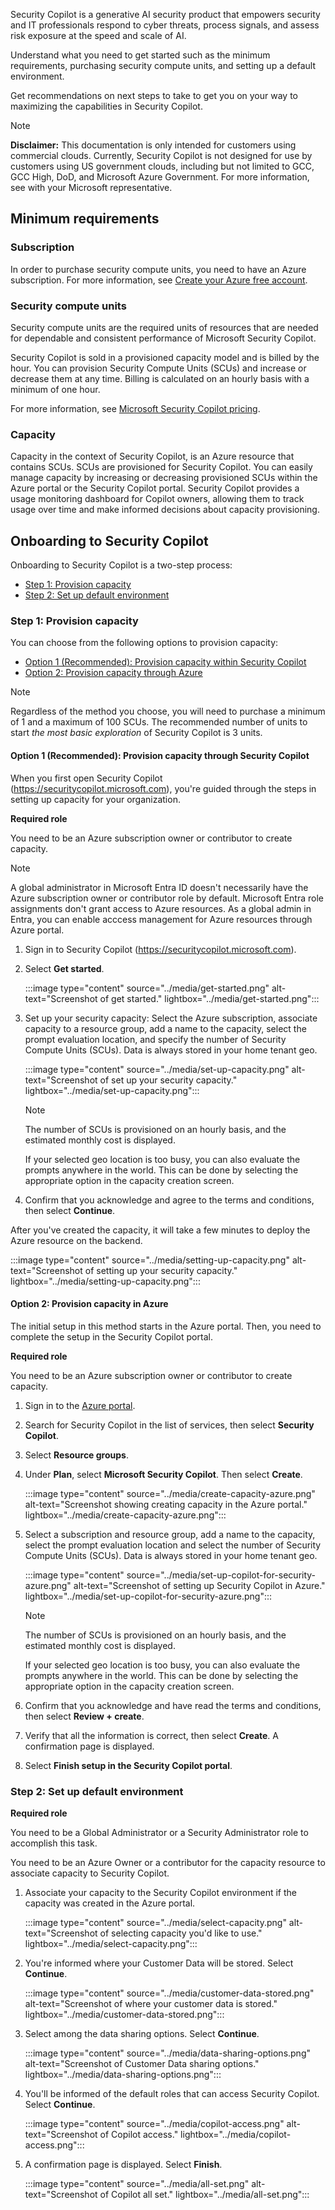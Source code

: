 Security Copilot is a generative AI security product that empowers security and IT professionals respond to cyber threats, process signals, and assess risk exposure at the speed and scale of AI.

Understand what you need to get started such as the minimum requirements, purchasing security compute units, and setting up a default environment. 

Get recommendations on next steps to take to get you on your way to maximizing the capabilities in Security Copilot. 

> [!NOTE]
> **Disclaimer:** This documentation is only intended for customers using commercial clouds. Currently, Security Copilot is not designed for use by customers using US government clouds, including but not limited to GCC, GCC High, DoD, and Microsoft Azure Government. For more information, see with your Microsoft representative.

## Minimum requirements

### Subscription

In order to purchase security compute units, you need to have an Azure subscription. For more information, see [Create your Azure free account](https://azure.microsoft.com/free).

### Security compute units

Security compute units are the required units of resources that are needed for dependable and consistent performance of Microsoft Security Copilot.  

Security Copilot is sold in a provisioned capacity model and is billed by the hour. You can provision Security Compute Units (SCUs) and increase or decrease them at any time. Billing is calculated on an hourly basis with a minimum of one hour. 

For more information, see [Microsoft Security Copilot pricing](https://aka.ms/CopilotforSecurity_Pricing).
 
### Capacity

Capacity in the context of Security Copilot, is an Azure resource that contains SCUs. SCUs are provisioned for Security Copilot. You can easily manage capacity by increasing or decreasing provisioned SCUs within the Azure portal or the Security Copilot portal. Security Copilot provides a usage monitoring dashboard for Copilot owners, allowing them to track usage over time and make informed decisions about capacity provisioning. 

## Onboarding to Security Copilot

Onboarding to Security Copilot is a two-step process:

- [Step 1: Provision capacity](#step-1-provision-capacity)
- [Step 2: Set up default environment](#step-2-set-up-default-environment)

### Step 1: Provision capacity

You can choose from the following options to provision capacity:

- [Option 1 (Recommended): Provision capacity within Security Copilot](#option-1-recommended-provision-capacity-through-copilot-for-security)
- [Option 2: Provision capacity through Azure](#option-2-provision-capacity-in-azure)


>[!NOTE]
>Regardless of the method you choose, you will need to purchase a minimum of 1 and a maximum of 100 SCUs. The recommended number of units to start *the most basic exploration* of Security Copilot is 3 units.


#### Option 1 (Recommended): Provision capacity through Security Copilot

When you first open Security Copilot (https://securitycopilot.microsoft.com), you're guided through the steps in setting up capacity for your organization.

**Required role**

You need to be an Azure subscription owner or contributor to create capacity.

> [!NOTE]
> A global administrator in Microsoft Entra ID doesn't necessarily have the Azure subscription owner or contributor role by default. Microsoft Entra role assignments don't grant access to Azure resources. As a global admin in Entra, you can enable acccess management for Azure resources through Azure portal.
1. Sign in to Security Copilot (https://securitycopilot.microsoft.com). 

2. Select **Get started**.
    
     :::image type="content" source="../media/get-started.png" alt-text="Screenshot of get started." lightbox="../media/get-started.png":::

3. Set up your security capacity: 
   Select the Azure subscription, associate capacity to a resource group, add a name to the capacity, select the prompt evaluation location, and specify the number of Security Compute Units (SCUs). Data is always stored in your home tenant geo.

    :::image type="content" source="../media/set-up-capacity.png" alt-text="Screenshot of set up your security capacity." lightbox="../media/set-up-capacity.png":::

    > [!NOTE]
    > The number of SCUs is provisioned on an hourly basis, and the estimated monthly cost is displayed.
    >
    > If your selected geo location is too busy, you can also evaluate the prompts anywhere in the world. This can be done by selecting the appropriate option in the capacity creation screen.

4. Confirm that you acknowledge and agree to the terms and conditions, then select **Continue**.

After you've created the capacity, it will take a few minutes to deploy the Azure resource on the backend.  

   :::image type="content" source="../media/setting-up-capacity.png" alt-text="Screenshot of setting up your security capacity." lightbox="../media/setting-up-capacity.png":::

#### Option 2: Provision capacity in Azure

The initial setup in this method starts in the Azure portal. Then, you need to complete the setup in the Security Copilot portal.

**Required role**

You need to be an Azure subscription owner or contributor to create capacity.

1. Sign in to the [Azure portal](https://portal.azure.com).

2. Search for Security Copilot in the list of services, then select **Security Copilot**.

3. Select **Resource groups**.

4. Under **Plan**, select **Microsoft Security Copilot**. Then select **Create**.

   :::image type="content" source="../media/create-capacity-azure.png" alt-text="Screenshot showing creating capacity in the Azure portal." lightbox="../media/create-capacity-azure.png":::
    
5. Select a subscription and resource group, add a name to the capacity, select the prompt evaluation location and select the number of Security Compute Units (SCUs). Data is always stored in your home tenant geo.

    :::image type="content" source="../media/set-up-copilot-for-security-azure.png" alt-text="Screenshot of setting up Security Copilot in Azure." lightbox="../media/set-up-copilot-for-security-azure.png":::

   > [!NOTE]
   > The number of SCUs is provisioned on an hourly basis, and the estimated monthly cost is displayed.
   > 
   > If your selected geo location is too busy, you can also evaluate the prompts anywhere in the world. This can be done by selecting the appropriate option in the capacity creation screen.

5. Confirm that you acknowledge and have read the terms and conditions, then select **Review + create**. 

6. Verify that all the information is correct, then select **Create**. A confirmation page is displayed.

7. Select **Finish setup in the Security Copilot portal**. 

### Step 2: Set up default environment

**Required role**

You need to be a Global Administrator or a Security Administrator role to accomplish this task.

You need to be an Azure Owner or a contributor for the capacity resource to associate capacity to Security Copilot.

1. Associate your capacity to the Security Copilot environment if the capacity was created in the Azure portal. 

    :::image type="content" source="../media/select-capacity.png" alt-text="Screenshot of selecting capacity you'd like to use." lightbox="../media/select-capacity.png":::
    
2. You're informed where your Customer Data will be stored. Select **Continue**.

    :::image type="content" source="../media/customer-data-stored.png" alt-text="Screenshot of where your customer data is stored." lightbox="../media/customer-data-stored.png":::

3. Select among the data sharing options. Select **Continue**. 

    :::image type="content" source="../media/data-sharing-options.png" alt-text="Screenshot of Customer Data sharing options." lightbox="../media/data-sharing-options.png":::

4. You'll be informed of the default roles that can access Security Copilot. Select **Continue**.

     :::image type="content" source="../media/copilot-access.png" alt-text="Screenshot of Copilot access." lightbox="../media/copilot-access.png":::

5. A confirmation page is displayed. Select **Finish**.

    :::image type="content" source="../media/all-set.png" alt-text="Screenshot of Copilot all set." lightbox="../media/all-set.png":::